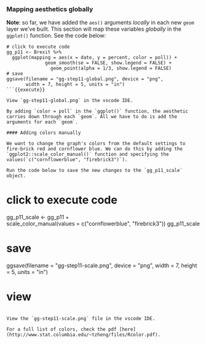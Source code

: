 ### Mapping aesthetics globally

**Note**: so far, we have added the `aes()` arguments *locally* in each new `geom` layer we've built. This section will map these variables *globally* in the `ggplot()` function. See the code below:

```
# click to execute code
gg_p11 <- Brexit %>% 
  ggplot(mapping = aes(x = date, y = percent, color = poll)) + 
              geom_smooth(se = FALSE, show.legend = FALSE) + 
                geom_point(alpha = 1/3, show.legend = FALSE)
# save
ggsave(filename = "gg-step11-global.png", device = "png", 
       width = 7, height = 5, units = "in")
```{{execute}}

View `gg-step11-global.png` in the vscode IDE.

By adding `color = poll` in the `ggplot()` function, the aesthetic carries down through each `geom`. All we have to do is add the arguments for each `geom`. 

#### Adding colors manually

We want to change the graph's colors from the default settings to fire-brick red and cornflower blue. We can do this by adding the `ggplot2::scale_color_manual()` function and specifying the values(`c("cornflowerblue", "firebrick3")`).

Run the code below to save the new changes to the `gg_p11_scale` object.

```
# click to execute code
gg_p11_scale <- gg_p11 +  
  scale_color_manual(values = c("cornflowerblue", "firebrick3"))
gg_p11_scale

# save
ggsave(filename = "gg-step11-scale.png", device = "png", 
       width = 7, height = 5, units = "in")
# view
```{{execute}}

View the `gg-step11-scale.png` file in the vscode IDE. 

For a full list of colors, check the pdf [here](http://www.stat.columbia.edu/~tzheng/files/Rcolor.pdf).
